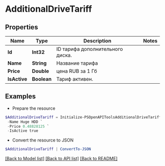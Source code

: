 # AdditionalDriveTariff
## Properties

Name | Type | Description | Notes
------------ | ------------- | ------------- | -------------
**Id** | **Int32** | ID тарифа дополнительного диска. | 
**Name** | **String** | Название тарифа | 
**Price** | **Double** | цена RUB за 1 Гб | 
**IsActive** | **Boolean** | Тариф активен. | 

## Examples

- Prepare the resource
```powershell
$AdditionalDriveTariff = Initialize-PSOpenAPIToolsAdditionalDriveTariff  -Id 4 `
 -Name Huge HDD `
 -Price 0.48828125 `
 -IsActive true
```

- Convert the resource to JSON
```powershell
$AdditionalDriveTariff | ConvertTo-JSON
```

[[Back to Model list]](../README.md#documentation-for-models) [[Back to API list]](../README.md#documentation-for-api-endpoints) [[Back to README]](../README.md)

